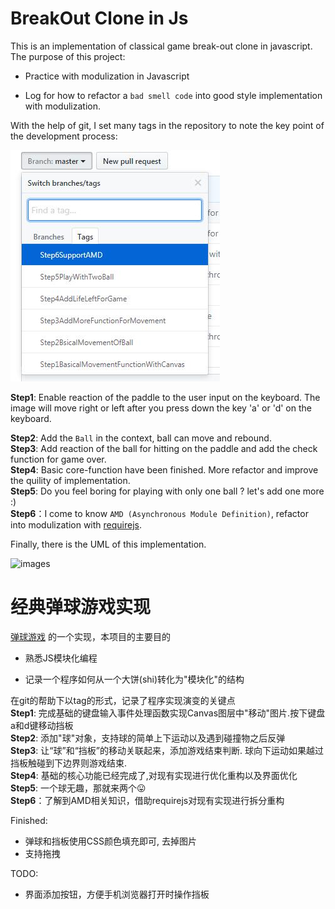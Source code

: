 # BreakOut Clone in Js

This is an implementation of classical game break-out clone in javascript.
The purpose of this project:

* Practice with modulization in Javascript

* Log for how to refactor a `bad smell code` into good style implementation with modulization.

With the help of git, I set many tags in the repository to note the key point of the development process: 

![images](./img/stepsScreenShoot.jpg)

**Step1**: Enable reaction of the paddle to the user input on the keyboard. The image will move right or left after you press down the key 'a' or 'd' on the keyboard.   

**Step2**: Add the `Ball` in the context, ball can move and rebound.   
**Step3**: Add reaction of the ball for hitting on the paddle and add the check   function for game over.   
**Step4**: Basic core-function have been finished. More refactor and improve the quility of implementation.   
**Step5**: Do you feel boring for playing with only one ball ? let's add one more :)   
**Step6**：I come to know `AMD (Asynchronous Module Definition)`, refactor into    modulization with [requirejs](http://requirejs.org/).    

Finally, there is the UML of this implementation.   

![images](./img/BreakOutJsUML.png)

# 经典弹球游戏实现

[弹球游戏](https://en.wikipedia.org/wiki/Breakout_clone) 的一个实现，本项目的主要目的  

* 熟悉JS模块化编程   

* 记录一个程序如何从一个大饼(shi)转化为"模块化"的结构   

在git的帮助下以tag的形式，记录了程序实现演变的关键点   
**Step1**: 完成基础的键盘输入事件处理函数实现Canvas图层中"移动"图片.按下键盘a和d键移动挡板   
**Step2**: 添加"球"对象，支持球的简单上下运动以及遇到碰撞物之后反弹    
**Step3**: 让“球”和“挡板”的移动关联起来，添加游戏结束判断.    球向下运动如果越过挡板触碰到下边界则游戏结束.    
**Step4**: 基础的核心功能已经完成了,对现有实现进行优化重构以及界面优化   
**Step5**: 一个球无趣，那就来两个:stuck_out_tongue:    
**Step6**：了解到AMD相关知识，借助requirejs对现有实现进行拆分重构   


Finished:   
* 弹球和挡板使用CSS颜色填充即可, 去掉图片   
* 支持拖拽   

TODO:
* 界面添加按钮，方便手机浏览器打开时操作挡板


